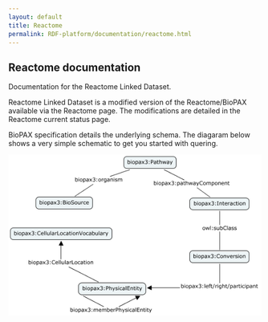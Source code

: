 ```yaml
---
layout: default
title: Reactome
permalink: RDF-platform/documentation/reactome.html
---
```

## Reactome documentation

Documentation for the Reactome Linked Dataset.

Reactome Linked Dataset is a modified version of the Reactome/BioPAX available via the Reactome page. The modifications are detailed in the Reactome current status page.

BioPAX specification details the underlying schema. The diagaram below shows a very simple schematic to get you started with quering.

![reactome_overview](https://github.com/EBISPOT/RDF-platform/blob/gh-pages/static/reactome/reactome_simplified.png?raw=true)

